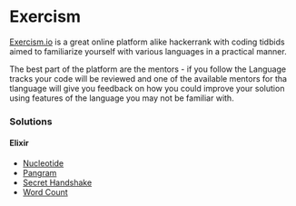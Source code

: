 
# Exercism

[Exercism.io](https://exercism.io/) is a great online platform alike hackerrank with coding tidbids aimed to familiarize yourself with various languages in a practical manner.

The best part of the platform are the mentors - if you follow the Language tracks your code will be reviewed and one of the available mentors for tha tlanguage will give you feedback on how you could improve your solution using features of the language you may not be familiar with.

### Solutions

#### Elixir

- [Nucleotide](./elixir/001-nucleotide)
- [Pangram](./elixir/002-pangram)
- [Secret Handshake](./elixir/003-secret-handshake)
- [Word Count](./elixir/004-word-count)
